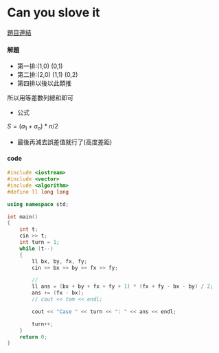 # Can you slove it

[題目連結](https://vjudge.net/problem/UVA-10642)


#### 解題

* 第一排:(1,0) (0,1)
* 第二排:(2,0) (1,1) (0,2)
* 第四排以後以此類推

所以用等差數列總和即可

* 公式

$`S = {(a_1+a_n)*n}/{2} `$ 


* 最後再減去誤差值就行了(高度差距)



#### code

```cpp
#include <iostream>
#include <vector>
#include <algorithm>
#define ll long long

using namespace std;

int main()
{
    int t;
    cin >> t;
    int turn = 1;
    while (t--)
    {
        ll bx, by, fx, fy;
        cin >> bx >> by >> fx >> fy;

        //
        ll ans = (bx + by + fx + fy + 1) * (fx + fy - bx - by) / 2;
        ans += (fx - bx);
        // cout << tem << endl;

        cout << "Case " << turn << ": " << ans << endl;

        turn++;
    }
    return 0;
}
```
